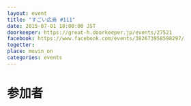 ```yaml
---
layout: event
title: "すごい広島 #111"
date: 2015-07-01 18:00:00 JST
doorkeeper: https://great-h.doorkeeper.jp/events/27521
facebook: https://www.facebook.com/events/382673958598297/
togetter:
place: movin_on
categories: events
---
```


# 参加者
